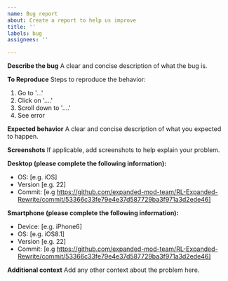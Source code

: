 ```yaml
---
name: Bug report
about: Create a report to help us improve
title: ''
labels: bug
assignees: ''

---
```


**Describe the bug**
A clear and concise description of what the bug is.

**To Reproduce**
Steps to reproduce the behavior:
1. Go to '...'
2. Click on '....'
3. Scroll down to '....'
4. See error

**Expected behavior**
A clear and concise description of what you expected to happen.

**Screenshots**
If applicable, add screenshots to help explain your problem.

**Desktop (please complete the following information):**
 - OS: [e.g. iOS]
 - Version [e.g. 22]
 - Commit: [e.g https://github.com/expanded-mod-team/RL-Expanded-Rewrite/commit/53366c33fe79e4e37d587729ba3f971a3d2ede46]

**Smartphone (please complete the following information):**
 - Device: [e.g. iPhone6]
 - OS: [e.g. iOS8.1]
 - Version [e.g. 22]
 - Commit: [e.g https://github.com/expanded-mod-team/RL-Expanded-Rewrite/commit/53366c33fe79e4e37d587729ba3f971a3d2ede46]

**Additional context**
Add any other context about the problem here.
